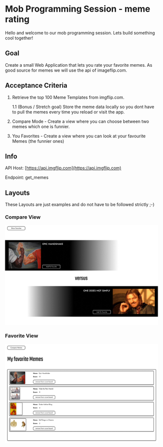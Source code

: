 # Mob Programming Session - meme rating

Hello and welcome to our mob programming session. Lets build something cool together!

## Goal

Create a small Web Application that lets you rate your favorite memes. As good source for memes we will use the api of imageflip.com.

## Acceptance Criteria

1. Retrieve the top 100 Meme Templates from imgflip.com.

    1.1 (Bonus / Stretch goal) Store the meme data locally so you dont have to pull the memes every time you reload or visit the app.

2. Compare Mode - Create a view where you can choose between two memes which one is funnier.

3. You Favorites - Create a view where you can look at your favourite Memes (the funnier ones)

## Info

API Host: [https://api.imgflip.com](https://api.imgflip.com)

Endpoint: get_memes

## Layouts

These Layouts are just examples and do not have to be followed strictly ;-)

### Compare View

![compare view layout](https://github.com/Laslo89/mobprogramming/blob/master/compare-view.jpg)

### Favorite View

![favorite view layout](https://github.com/Laslo89/mobprogramming/blob/master/favorite-view.jpg)
